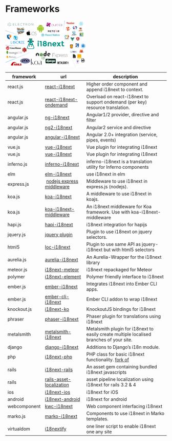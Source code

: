 # Frameworks

<img src="/assets/img/i18next-ecosystem.jpg" width="50%" />


framework         | url     | description
----------------- | ------- | --------------------
react.js | [react-i18next](https://github.com/i18next/react-i18next) | Higher order component and append i18next to context.
react.js | [react-i18next-ondemand](https://github.com/kingatlas/react-i18next-ondemand) | Overload on react-i18next to support ondemand (per key) resource translation.
angular.js | [ng-i18next](https://github.com/i18next/ng-i18next) | Angular1/2 provider, directive and filter
angular.js | [ng2-i18next](https://github.com/actimeo/ng2-i18next) | Angular2 service and directive
angular.js | [angular-i18next](https://github.com/Romanchuk/angular-i18next) | Angular 2.0+ integration (service, pipes, events)
vue.js | [vue-i18next](https://github.com/rse/vue-i18next) | Vue plugin for integrating i18next
vue.js | [vue-i18next](https://github.com/panter/vue-i18next) | Vue plugin for integrating i18next
inferno.js | [inferno-i18next](https://www.npmjs.com/package/inferno-i18next) | inferno-i18next is a translation utility for Inferno components
elm | [elm-i18next](https://github.com/ChristophP/elm-i18next) | use i18next in elm
express.js | [nodejs express middleware](https://github.com/i18next/i18next-express-middleware) | Middleware to use i18next in express.js (nodejs).
koa.js | [koa-i18next](https://github.com/sunfuze/koa-i18next) | A middleware to use i18next in koajs.
koa.js | [koa-i18next-middleware](https://github.com/lxzxl/koa-i18next-middleware) | An i18next middleware for Koa framework. Use with koa-i18next-middleware
hapi.js | [hapi-i18next](https://github.com/kenkouot/hapi-i18next) | i18next integration for hapijs
jquery.js | [jquery plugin](https://github.com/i18next/jquery-i18next) | Plugin to use i18next on jquery selectors.
html5 | [loc-i18next](https://github.com/mthh/loc-i18next) | Plugin to use same API as jquery-i18next but with html5 selectors
aurelia.js | [aurelia-i18next](https://github.com/aurelia/i18n) | An Aurelia-Wrapper for the i18next library
meteor.js | [i18next-meteor](https://github.com/ckir/i18next-meteor) | i18next repackaged for Meteor
polymer | [i18next-element](https://github.com/Polymer/i18next-element) | Polymer friendly interface to i18next
ember.js | [ember-i18next](https://github.com/OCTRI/ember-i18next) | Integrates i18next into Ember CLI apps.
ember.js | [ember-cli-i18next](https://github.com/recipher/ember-cli-i18next) | Ember CLI addon to wrap i18next
knockout.js | [i18next-ko](https://github.com/leMaik/i18next-ko) | KnockoutJS bindings for i18next
phraser | [phaser-i18next](https://github.com/orange-games/phaser-i18next) | Phaser plugin for translations using i18next
metalsmith | [metalsmith-i18next](https://github.com/macprog-guy/metalsmith-i18next) | Metalsmith plugin for i18next to easily create multiple localised branches of your site.
django | [django-i18next](http://pythonhosted.org/django-i18next/) | Additions to Django’s i18n module.
php | [i18next-php](https://github.com/Acceptd/i18next-php) | PHP class for basic i18next functionality. [fork of](https://github.com/Mika-/i18next-php)
rails | [i18next-rails](https://github.com/roblander/i18next-rails) | An asset gem containing bundled i18next javascripts
rails | [rails-asset-localization](https://github.com/nicolai86/rails-asset-localization) | asset pipeline localization using i18next for rails 3.2 & 4
ios | [i18next-ios](https://github.com/i18next/i18next-ios) | i18next for iOS
android | [i18next-android](https://github.com/i18next/i18next-android) | i18next for android
webcomponent | [kwc-i18next](https://github.com/successk/kwc-i18next) | Web component interfacing i18next
marko.js | [marko-i18next](https://github.com/gunjam/marko-i18next) | Components to use i18next in Marko templates.
virtualdom | [i18nextify](https://github.com/i18next/i18nextify) | one liner script to enable i18next one any site



